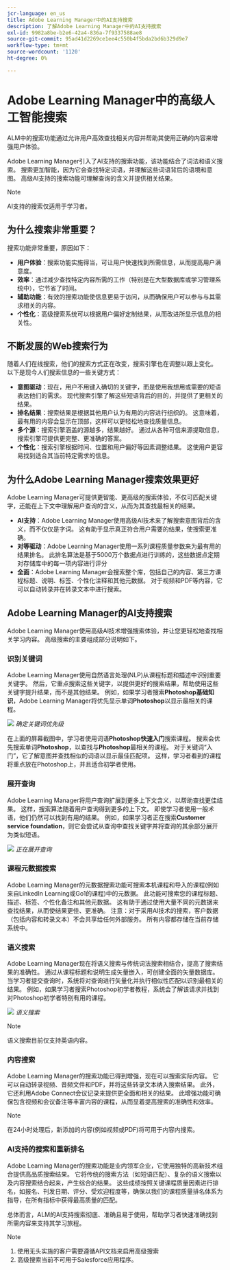 ```yaml
---
jcr-language: en_us
title: Adobe Learning Manager中的AI支持搜索
description: 了解Adobe Learning Manager中的AI支持搜索
exl-id: 9982a8be-b2e6-42a4-836a-7f9337588ae8
source-git-commit: 95ad41d2269ce1ee4c550b4f5bda2bd6b329d9e7
workflow-type: tm+mt
source-wordcount: '1120'
ht-degree: 0%

---
```


# Adobe Learning Manager中的高级人工智能搜索

ALM中的搜索功能通过允许用户高效查找相关内容并帮助其使用正确的内容来增强用户体验。

Adobe Learning Manager引入了AI支持的搜索功能，该功能结合了词法和语义搜索。 搜索更加智能，因为它会查找特定词语，并理解这些词语背后的语境和意图。 高级AI支持的搜索功能可理解查询的含义并提供相关结果。

>[!NOTE]
>
>AI支持的搜索仅适用于学习者。

## 为什么搜索非常重要？

搜索功能非常重要，原因如下：

* **用户体验**：搜索功能实施得当，可让用户快速找到所需信息，从而提高用户满意度。
* **效率**：通过减少查找特定内容所需的工作（特别是在大型数据库或学习管理系统中），它节省了时间。
* **辅助功能**：有效的搜索功能使信息更易于访问，从而确保用户可以参与与其需求相关的内容。
* **个性化**：高级搜索系统可以根据用户偏好定制结果，从而改进所显示信息的相关性。

## 不断发展的Web搜索行为

随着人们在线搜索，他们的搜索方式正在改变，搜索引擎也在调整以跟上变化。 以下是现今人们搜索信息的一些关键方式：

* **意图驱动**：现在，用户不用键入确切的关键字，而是使用我想用或需要的短语表达他们的需求。 现代搜索引擎了解这些短语背后的目的，并提供了更相关的结果。
* **排名结果**：搜索结果是根据其他用户认为有用的内容进行组织的。 这意味着，最有用的内容会显示在顶部，这样可以更轻松地查找质量信息。
* **多个源**：搜索引擎涵盖的源越多，结果越好。 通过从各种可信来源提取信息，搜索引擎可提供更完整、更准确的答案。
* **个性化**：搜索引擎根据时间、位置和用户偏好等因素调整结果。 这使用户更容易找到适合其当前特定需求的信息。

## 为什么Adobe Learning Manager搜索效果更好

Adobe Learning Manager可提供更智能、更高级的搜索体验，不仅可匹配关键字，还能在上下文中理解用户查询的含义，从而为其查找最相关的结果。

* **AI支持**：Adobe Learning Manager使用高级AI技术来了解搜索意图背后的含义，而不仅仅是字词。 这有助于显示真正符合用户需要的结果，使搜索更准确。
* **对等驱动**：Adobe Learning Manager使用一系列课程质量参数来为最有用的结果排名。 此排名算法是基于5000万个数据点进行训练的，这些数据点定期对存储库中的每一项内容进行评分
* **全面**：Adobe Learning Manager会搜索整个库，包括自己的内容、第三方课程标题、说明、标签、个性化注释和其他元数据。 对于视频和PDF等内容，它可以自动转录并在转录文本中进行搜索。

## Adobe Learning Manager的AI支持搜索

Adobe Learning Manager使用高级AI技术增强搜索体验，并让您更轻松地查找相关学习内容。 高级搜索的主要组成部分说明如下。

### 识别关键词

Adobe Learning Manager使用自然语言处理(NLP)从课程标题和描述中识别重要关键字。 然后，它重点搜索这些关键字，以提供更好的搜索结果，帮助使用这些关键字提升结果，而不是其他结果。 例如，如果学习者搜索&#x200B;**Photoshop基础知识**，Adobe Learning Manager将优先显示单词&#x200B;**Photoshop**&#x200B;以显示最相关的课程。

![](assets/search-2.png)
_确定关键词优先级_

在上面的屏幕截图中，学习者使用词语&#x200B;**Photoshop快速入门**&#x200B;搜索课程。 搜索会优先搜索单词&#x200B;**Photoshop**，以查找与&#x200B;**Photoshop**&#x200B;最相关的课程。 对于关键词“入门”，它了解意图并查找相似的词语以显示最佳匹配项。 这样，学习者看到的课程将重点放在Photoshop上，并且适合初学者使用。

### 展开查询

Adobe Learning Manager将用户查询扩展到更多上下文含义，以帮助查找更佳结果。 这样，搜索算法随着用户查询得到更多的上下文。 即使学习者使用一般术语，他们仍然可以找到有用的结果。 例如，如果学习者正在搜索&#x200B;**Customer service foundation**，则它会尝试从查询中查找关键字并将查询的其余部分展开为类似短语。

![](assets/search-1.png)
_正在展开查询_

### 课程元数据搜索

Adobe Learning Manager的元数据搜索功能可搜索本机课程和导入的课程(例如来自LinkedIn Learning或Go1的课程)中的元数据。 此功能可搜索您的课程标题、描述、标签、个性化备注和其他元数据。 这有助于通过使用大量不同的元数据来查找结果，从而使结果更佳、更准确。
注意：对于采用AI技术的搜索，客户数据（包括内容和转录文本）不会共享给任何外部服务。 所有内容都存储在当前存储系统中。

### 语义搜索

Adobe Learning Manager现在将语义搜索与传统词法搜索相结合，提高了搜索结果的准确性。 通过从课程标题和说明生成矢量嵌入，可创建全面的矢量数据库。 当学习者提交查询时，系统将对查询进行矢量化并执行相似性匹配以识别最相关的结果。 例如，如果学习者搜索Photoshop初学者教程，系统会了解该请求并找到对Photoshop初学者特别有用的课程。

![](assets/semantic-search.png)
_语义搜索_

>[!NOTE]
>
>语义搜索目前仅支持英语内容。

### 内容搜索

Adobe Learning Manager的搜索功能已得到增强，现在可以搜索实际内容。 它可以自动转录视频、音频文件和PDF，并将这些转录文本纳入搜索结果。 此外，它还利用Adobe Connect会议记录来提供更全面和相关的结果。 此增强功能可确保包含视频和会议备注等丰富内容的课程，从而显着提高搜索的准确性和效率。

>[!NOTE]
>
>在24小时处理后，新添加的内容(例如视频或PDF)将可用于内容内搜索。

### AI支持的搜索和重新排名

Adobe Learning Manager的搜索功能是业内领军企业，它使用独特的高新技术组合提供高品质搜索结果。 它将传统的搜索方法（如短语匹配）、复杂的语义搜索以及内容搜索结合起来，产生综合的结果。 这些成绩按照关键课程质量因素进行排名，如报名、刊发日期、评分、受欢迎程度等，确保以我们的课程质量排名体系为指导，在所有指标中获得最高质量的匹配。

总体而言，ALM的AI支持搜索彻底、准确且易于使用，帮助学习者快速准确找到所需内容来支持其学习旅程。


>[!NOTE]
>
>1. 使用无头实施的客户需要遵循API文档来启用高级搜索
>2. 高级搜索当前不可用于Salesforce应用程序。
